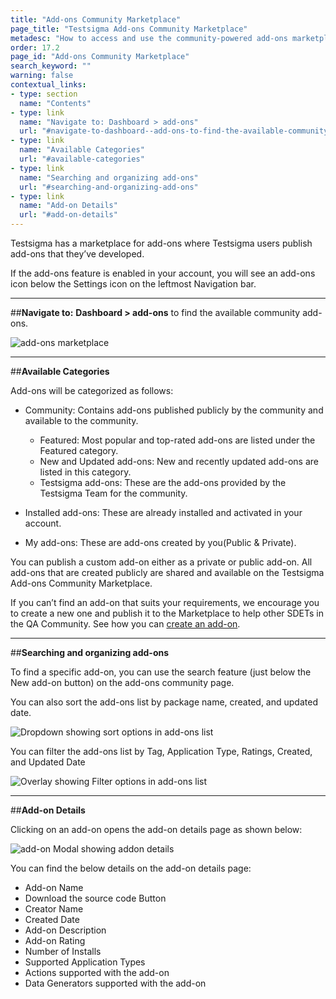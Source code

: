 ```yaml
---
title: "Add-ons Community Marketplace"
page_title: "Testsigma Add-ons Community Marketplace"
metadesc: "How to access and use the community-powered add-ons marketplace."
order: 17.2
page_id: "Add-ons Community Marketplace"
search_keyword: ""
warning: false
contextual_links:
- type: section
  name: "Contents"
- type: link
  name: "Navigate to: Dashboard > add-ons"
  url: "#navigate-to-dashboard--add-ons-to-find-the-available-community-add-ons"
- type: link
  name: "Available Categories"
  url: "#available-categories"
- type: link
  name: "Searching and organizing add-ons"
  url: "#searching-and-organizing-add-ons"
- type: link
  name: "Add-on Details"
  url: "#add-on-details"
---
```


Testsigma has a marketplace for add-ons where Testsigma users publish add-ons that they’ve developed.

If the add-ons feature is enabled in your account, you will see an add-ons icon below the Settings icon on the leftmost Navigation bar.

---
##**Navigate to:** **Dashboard > add-ons** to find the available community add-ons.

![add-ons marketplace](https://docs.testsigma.com/images/community-marketplace/add-ons-marketplace-gif.gif)

---
##**Available Categories**

Add-ons will be categorized as follows:
* Community: Contains add-ons published publicly by the community and available to the community.
  * Featured: Most popular and top-rated add-ons are listed under the Featured category.
  * New and Updated add-ons: New and recently updated add-ons are listed in this category.
  * Testsigma add-ons: These are the add-ons provided by the Testsigma Team for the community.

* Installed add-ons: These are already installed and activated in your account.
* My add-ons: These are add-ons created by you(Public & Private).

You can publish a custom add-on either as a private or public add-on. All add-ons that are created publicly are shared and available on the Testsigma Add-ons Community Marketplace.

If you can’t find an add-on that suits your requirements, we encourage you to create a new one and publish it to the Marketplace to help other SDETs in the QA Community. See how you can [create an add-on](https://testsigma.com/docs/addons/create/).

---
##**Searching and organizing add-ons**

To find a specific add-on, you can use the search feature (just below the New add-on button) on the add-ons community page.

You can also sort the add-ons list by package name, created, and updated date.

![Dropdown showing sort options in add-ons list](https://docs.testsigma.com/images/community-marketplace/add-ons-marketplace-sort-list.png)

You can filter the add-ons list by Tag, Application Type, Ratings, Created, and Updated Date

![Overlay showing Filter options in add-ons list](https://docs.testsigma.com/images/community-marketplace/add-ons-marketplace-filter-list.png)

---
##**Add-on Details**

Clicking on an add-on opens the add-on details page as shown below:

![add-on Modal showing addon details](https://docs.testsigma.com/images/community-marketplace/addon-details-modal.png)

You can find the below details on the add-on details page:
* Add-on Name
* Download the source code Button
* Creator Name
* Created Date
* Add-on Description
* Add-on Rating
* Number of Installs
* Supported Application Types
* Actions supported with the add-on
* Data Generators supported with the add-on

